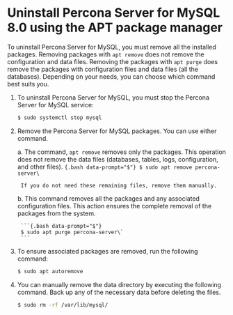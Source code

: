 # Uninstall Percona Server for MySQL 8.0 using the APT package manager

To uninstall Percona Server for MySQL, you must remove all the installed
packages. Removing packages with `apt remove` does not remove the
configuration and data files. Removing the packages with `apt purge` does remove the packages with configuration files and data files (all the databases). Depending on your needs, you can choose which command best suits you.

1. To uninstall Percona Server for MySQL, you must stop the Percona Server for MySQL service:

    ```{.bash data-prompt="$"} 
    $ sudo systemctl stop mysql
    ```

2. Remove the Percona Server for MySQL packages. You can use either command.

    a. The command, `apt remove` removes only the packages. This operation does not remove the data files (databases, tables, logs, configuration, and other files). 
        ```{.bash data-prompt="$"}
        $ sudo apt remove percona-server\
        ```

        If you do not need these remaining files, remove them manually.

    b. This command removes all the packages and any associated configuration files. This action ensures the complete removal of the packages from the system. 
    
        ```{.bash data-prompt="$"}
        $ sudo apt purge percona-server\`
        ```

3. To ensure associated packages are removed, run the following command:

    ```{.bash data-prompt="$"}
    $ sudo apt autoremove
    ```

4. You can manually remove the data directory by executing the following command. Back up any of the necessary data before deleting the files.

    ```{.bash data-prompt="$"}
    $ sudo rm -rf /var/lib/mysql/
    ```

